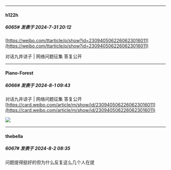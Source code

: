 ﻿
*****

####  h122h  
##### 6065#       发表于 2024-7-31 20:12

[https://weibo.com/ttarticle/p/show?id=2309405062260623016011](https://weibo.com/ttarticle/p/show?id=2309405062260623016011)

对话九井谅子 | 网络问题征集 答复公开


*****

####  Piano-Forest  
##### 6066#       发表于 2024-8-1 09:43

对话九井谅子 | 网络问题征集 答复公开
[https://card.weibo.com/article/m/show/id/2309405062260623016011](https://card.weibo.com/article/m/show/id/2309405062260623016011)

<img src="https://p.sda1.dev/18/49236c7f61b1060ebae89ca6b32c021f/IMG_20240801_094208.jpg" referrerpolicy="no-referrer">


*****

####  thebella  
##### 6067#       发表于 2024-8-2 08:35

问题提得挺好的但为什么反复这么几个人在提

